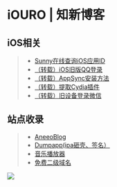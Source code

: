 # iOURO | 知新博客  

## iOS相关  
> - [Sunny在线查询iOS应用ID](https://tools.lancely.tech/apple/app-search)  
> - [（转载）iOS旧版QQ登录](https://ouroooo.github.io/iOSloginQQ.html)  
> - [（转载）AppSync安装方法](https://ouroooo.github.io/AppSync.docx)  
> - [（转载）提取Cydia插件](https://ouroooo.github.io/cydiadeb.html)  
> - [（转载）旧设备登录微信](https://ouroooo.github.io/loginwx.html) 
  
##  站点收录  
> - [AneeoBlog](https://aneeo.com)  
> - [Dumpapp(ipa砸壳、签名）](http://www.dumpapp.com)  
> - [音乐播放器](https://music.xfyun.club/)  
> - [免费二级域名](https://dns.liusui.ga/)  
  
![](https://q2.qlogo.cn/headimg_dl?dst_uin=2559275568&amp;spec=100)

